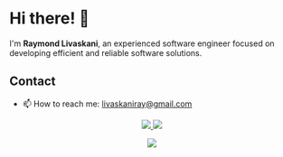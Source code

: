 # Hi there! 👋

I'm **Raymond Livaskani**, an experienced software engineer focused on developing efficient and reliable software solutions.

## Contact

- 📫 How to reach me: [livaskaniray@gmail.com](mailto:livaskaniray@gmail.com)
<p align="center">
  <tr>
    <td align="center" style="padding=0;width=50%;">
      <a href="https://github.com/rliva">
      <img src="https://github-readme-stats.vercel.app/api/?username=rliva&title_color=5ae87c&text_color=9f9f9f&show_icons=true&bg_color=00000000&hide_border=true&icon_color=5ae87c&hide_title=true&count_private=true&include_all_commits=true&enable_animations=true" />
    </td>
      <td align="center" style="padding=0;width=50%;">
      <a href="https://github.com/rliva">
      <img src="https://github-readme-stats-one-bice.vercel.app/api/top-langs/?username=rliva&role=OWNER,ORGANIZATION_MEMBER,COLLABORATOR&title_color=5ae87c&text_color=9f9f9f&show_icons=true&bg_color=00000000&hide_border=true&icon_color=5ae87c&hide_title=true&count_private=true&enable_animations=true" />
    </td>
  </tr>
</p>

<p align="center">
  <tr>
    <td align="center" style="padding=0;width=50%;">
      <a href="https://github.com/rliva">
      <img src="https://github-readme-streak-stats.herokuapp.com?user=rliva&theme=tokyonight_duo&hide_border=true&ring=000000&currStreakLabel=5ae87c&sideNums=5ae87c&dates=979797&sideLabels=5ae87c&currStreakNum=5ae87c&border=DD2727&stroke=00000000&background=00000000&fire=FF7600" />
    </td>
  </tr>
</p>
